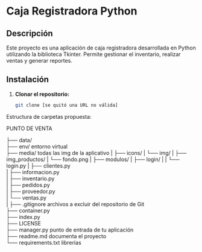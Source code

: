 # Caja Registradora Python

## Descripción
Este proyecto es una aplicación de caja registradora desarrollada en Python utilizando la biblioteca Tkinter. Permite gestionar el inventario, realizar ventas y generar reportes.

## Instalación
1. **Clonar el repositorio:**
   ```bash
   git clone [se quitó una URL no válida]


Estructura de carpetas propuesta:

PUNTO DE VENTA
   
   ├── data/     
   ├── env/          entorno virtual                      
   ├── media/        todas las img de la aplicativo
   |     ├── icons/
   |     └── img/
   |           ├── img_productos/
   |           └── fondo.png
   |
   ├── modulos/
   |     ├── login/
   |     |     └── login.py
   |     ├── clientes.py  
   |     ├── informacion.py   
   |     ├── inventario.py  
   |     ├── pedidos.py   
   |     ├── proveedor.py  
   |     └── ventas.py  
   |
   ├── .gitignore    archivos a excluir del repositorio de Git         
   ├── container.py        
   ├── index.py               
   ├── LICENSE                           
   ├── manager.py  punto de entrada de tu aplicación                   
   ├── readme.md  documenta el proyecto            
   └── requirements.txt   librerías             
              